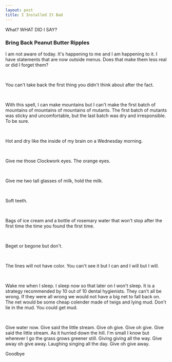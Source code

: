 ```yaml
---
layout: post
title: I Installed It Bad
---
```


What? WHAT DID I SAY?

### Bring Back Peanut Butter Ripples

I am not aware of today.
It's happening to me and I am happening to it.
I have statements that are now outside menus.
Does that make them less real or did I forget them?  

<br>

You can't take back the first thing you didn't think about after the fact.  

<br>

With this spell, I can make mountains but I can't make the first batch of mountains of mountains of mountains of mutants.
The first batch of mutants was sticky and uncomfortable, but the last batch was dry and irresponsible.
To be sure.   

<br>

Hot and dry like the inside of my brain on a Wednesday morning.

<br>

Give me those Clockwork eyes. The orange eyes.

<br>

Give me two tall glasses of milk, hold the milk.

<br>

Soft teeth.

<br>


Bags of ice cream and a bottle of rosemary water that won't stop after the first time the time you found the first time.

<br>

Beget or begone but don't.

<br>

The lines will not have color. You can't see it but I can and I will but I will.

<br>

Wake me when I sleep. I sleep now so that later on I won't sleep.
It is a strategy recommended by 10 out of 10 dental hygienists.
They can't all be wrong. If they were all wrong we would not have a big net to fall back on.
The net would be some cheap colender made of twigs and lying mud.
Don't lie in the mud. You could get mud.

<br>

Give water now. Give said the little stream. Give oh give. Give oh give. Give said the little stream.
As it hurried down the hill.
I'm small I know but wherever I go the grass grows greener still.
Giving giving all the way. Give away oh give away.
Laughing singing all the day. Give oh give away.

Goodbye

